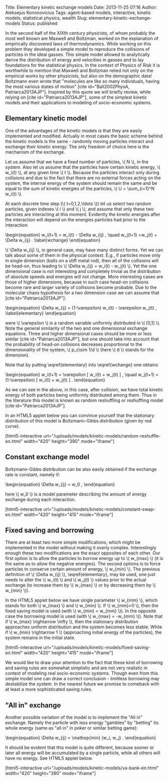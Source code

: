 Title: Elementary kinetic exchange models
Date: 2013-11-25 07:16
Author: Aleksejus Kononovicius
Tags: agent-based models, interactive, kinetic models, statistical physics, wealth
Slug: elementary-kinetic-exchange-models
Status: published

In the second half of
the XIXth century physicists, of whom probably the most well known are
Maxwell and Boltzman, worked on the explanation of empirically
discovered laws of thermodynamics. While working on this problem they
developed a simple model to reproduce the collisions of particles in the
ideal gasses. This simple model allowed to analytically derive the
distribution of energy and velocities in gasses and to lay foundations
for the statistical physics. In the context of Physics of Risk it is
worthwhile to mention that Maxwell and Boltzman relied not only on the
empirical works by other physicists, but also on the demographic data!
Boltzmann even wrote that "molecules are like so many individuals,
having the most various states of motion" \[cite id="Ball2002PhysA,
Patriarca2013AJP"\]. Inspired by this quote we will briefly review,
while relying on \[cite id="Patriarca2013AJP"\], some of the simplest
kinetic models and their applications to modeling of socio-economic
systems.
<!--more-->

Elementary kinetic model
------------------------

One of the advantages of the kinetic models is that they are easily
implemented and modified. Actually in most cases the basic scheme behind
the kinetic models is the same - randomly moving particles interact and
exchange their kinetic energy. The only freedom of choice here is the
mechanism of the exchange.

Let us assume that we have a fixed number of particles, \\\(  N \\\), in
the system. Also let us assume that the particles have certain kinetic
energy, \\\(  w\_i(t) \\\), at any given time \\\(  t \\\). Because the
particles interact only during collisions and due to the fact that there
are no external forces acting on the system, the internal energy of the
system should remain the same and be equal to the sum of kinetic
energies of the particles, \\\(  U = \sum\_{i=1}^N w\_i(t) \\\).

At each discrete time step (\\\(  t=0,1,2,\ldots \\\)) let us select two
random particles, given indexes \\\(  i \\\) and \\\(  j \\\), and assume
that only these two particles are interacting at this moment. Evidently
the kinetic energies after the interaction will depend on the energies
particles had prior to the interaction:

\begin{equation}
 w\_i(t+1) = w\_i(t) - \Delta w\_{ij} , \quad w\_j(t+1) =w\_j(t) + \Delta w\_{ij} . \label{wchange}
\end{equation}

\\\(  \Delta w\_{ij} \\\), in general case, may have many distinct
forms. Yet we can talk about some of them in the physical context. E.g.,
if particles move only in single dimension (balls on a stiff metal rod),
then all of the collisions will be head-on, thus leading to \\\( \Delta w\_{ij} = w\_i(t) - w\_j(t) \\\). Yet the one dimensional case is
not interesting and completely trivial as the distribution of absolute
speeds and energies will not change. More interesting cases are those of
higher dimensions, because in such case head-on collisions become rare
and larger variety of collisions become probable. Due to the molecular
chaos hypothesis for a two dimension case we can assume that \[cite
id="Patriarca2013AJP"\]:

\begin{equation}
 \Delta w\_{ij} = (1-\varepsilon) w\_i(t) - \varepsilon w\_j(t) , \label{elementary}
\end{equation}

were \\\(  \varepsilon \\\) is a random variable uniformly distributed
in \\\(  \[0,1\] \\\). Note the general similarity of the two and one
dimensional exchange equations. Three and higher dimensional cases
should be more or less similar \[cite id="Patriarca2013AJP"\], but one
should take into account that the probability of head-on collisions
decreases proportional to the dimensionality of the system, \\\(  p\_c\sim 1/d \\\) (here \\\(  d \\\) stands for the dimension).

Note that by putting \eqref{elementary} into \eqref{wchange} one obtains

\begin{equation}
 w\_i(t+1) = \varepsilon \[ w\_i(t) + w\_j(t) \] , \quad w\_j(t+1) = (1-\varepsilon) \[ w\_i(t) + w\_j(t) \] . 
\end{equation}

As we can see in the above, in this case, after collision, we have total
kinetic energy of both particles being uniformly distributed among them.
Thus in the literature this model is known as random reshuffling or
reshuffling model \[cite id="Patriarca2013AJP"\].

In an HTML5 applet below you can convince yourself that the stationary
distribution of this model is Boltzmann-Gibbs distribution (given by red
curve).

[html5-interactive
url="/uploads/models/kinetic-models/random-reshuffle-en.html"
width="420" height="390" mode="iframe"]

Constant exchange model
-----------------------

Boltzmann-Gibbs distribution can be also easily obtained if the exchange
rate is constant, namely if:

\begin{equation}
 \Delta w\_{ij} = w\_0 , 
\end{equation}

here \\\(  w\_0 \\\) is a model parameter describing the amount of energy
exchange during each interaction.

[html5-interactive
url="/uploads/models/kinetic-models/constant-swap-en.html"
width="420" height="415" mode="iframe"]

Fixed saving and borrowing
--------------------------

There are at least two more simple modifications, which might be
implemented in the model without making it overly complex. Interestingly
enough these two modifications are the exact opposites of each other.
Our first option is to allow the particles to borrow energy up to
\\\(  w\_{max} \\\) (it is the same as to allow the negative energies).
The second options is to force particles to conserve certain amount of
energy, \\\(  w\_{min} \\\). The previous definition of \\\(  \Delta w\_{ij} \\\), \eqref{elementary}, may be used, one just needs to
alter the \\\(  w\_i(t) \\\) and \\\(  w\_j(t) \\\) values prior to the
actual exchange (to increase them by \\\(  w\_{max} \\\) or by decreasing
them by \\\(  w\_{min} \\\)).

In the HTML5 applet below we have single parameter \\\(  w\_{mm} \\\),
which stands for both \\\(  w\_{max} \\\) and \\\(  w\_{min} \\\). If
\\\(  w\_{mm}&gt;0 \\\), then the fixed saving model is used (with
\\\(  w\_{min} = w\_{mm} \\\)). In the opposite case the borrowing model
is used (with \\\(  w\_{max} = -w\_{mm} \\\)). Note that if \\\( w\_{max} \rightarrow \infty \\\), then the stationary distribution
approaches uniform distribution and the system becomes less stable.
While if \\\(  w\_{min} \rightarrow 1 \\\) (approaching initial energy
of the particles), the system remains in the initial state.

[html5-interactive
url="/uploads/models/kinetic-models/fixed-saving-en.html"
width="420" height="415" mode="iframe"]

We would like to draw your attention to the fact that these kind of
borrowing and saving rules are somewhat simplistic and are not very
realistic in context of modeling real socio-economic systems. Though
even from this simple model one can draw a correct conclusion -
limitless borrowing may destabilize the system. In the nearest future we
promise to comeback with at least a more sophisticated saving rules.

"All in" exchange
-----------------

Another possible variation of the model is to implement the "All in"
exchange. Namely the particle with less energy "gambles" by "betting"
its whole energy (same as "all in" in poker or similar betting game):

\begin{equation}
 \Delta w\_{ij} = \mathop{min} (w\_i, w\_j) . 
\end{equation}

It should be evident that this model is quite different, because sooner
or later all energy will be accumulated by a single particle, while all
others will have no energy. See HTML5 applet below.

[html5-interactive
url="/uploads/models/kinetic-models/va-bank-en.html"
width="420" height="390" mode="iframe"]
